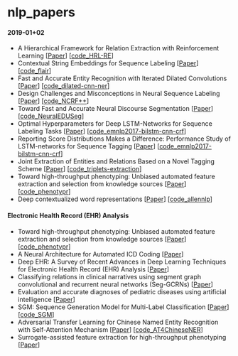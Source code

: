 # nlp_papers

#### 2019-01+02

- A Hierarchical Framework for Relation Extraction with Reinforcement Learning [[Paper](https://export.arxiv.org/pdf/1811.03925)] [[code_HRL-RE](https://github.com/truthless11/HRL-RE)]
- Contextual String Embeddings for Sequence Labeling [[Paper](http://alanakbik.github.io/papers/coling2018.pdf)] [[code_flair](https://github.com/zalandoresearch/flair)]
- Fast and Accurate Entity Recognition with Iterated Dilated Convolutions [[Paper](https://arxiv.org/pdf/1702.02098.pdf)] [[code_dilated-cnn-ner](https://github.com/iesl/dilated-cnn-ner)]
- Design Challenges and Misconceptions in Neural Sequence Labeling [[Paper](http://aclweb.org/anthology/C18-1327)] [[code_NCRF++](https://github.com/jiesutd/NCRFpp)]
- Toward Fast and Accurate Neural Discourse Segmentation [[Paper](http://aclweb.org/anthology/D18-1116)] [[code_NeuralEDUSeg](https://github.com/PKU-TANGENT/NeuralEDUSeg)]
- Optimal Hyperparameters for Deep LSTM-Networks for Sequence Labeling Tasks [[Paper](https://arxiv.org/pdf/1707.06799.pdf)] [[code_emnlp2017-bilstm-cnn-crf](https://github.com/UKPLab/emnlp2017-bilstm-cnn-crf)]
- Reporting Score Distributions Makes a Difference: Performance Study of LSTM-networks for Sequence Tagging [[Paper](https://arxiv.org/pdf/1707.09861.pdf)] [[code_emnlp2017-bilstm-cnn-crf](https://github.com/UKPLab/emnlp2017-bilstm-cnn-crf)]
- Joint Extraction of Entities and Relations Based on a Novel Tagging Scheme [[Paper](http://aclweb.org/anthology/P17-1113)] [[code_triplets-extraction](https://github.com/zsctju/triplets-extraction)]
- Toward high-throughput phenotyping: Unbiased automated feature extraction and selection from knowledge sources [[Paper](https://academic.oup.com/jamia/article/22/5/993/929941)] [[code_phenotypr](https://github.com/borishejblum/phenotypr)]
- Deep contextualized word representations [[Paper](http://www.aclweb.org/anthology/N18-1202)] [[code_allennlp](https://github.com/allenai/allennlp)]

#### Electronic Health Record (EHR) Analysis

- Toward high-throughput phenotyping: Unbiased automated feature extraction and selection from knowledge sources [[Paper](https://academic.oup.com/jamia/article/22/5/993/929941)] [[code_phenotypr](https://github.com/borishejblum/phenotypr)]
- A Neural Architecture for Automated ICD Coding [[Paper](http://aclweb.org/anthology/P18-1098)] 
- Deep EHR: A Survey of Recent Advances in Deep Learning Techniques for Electronic Health Record (EHR) Analysis [[Paper](https://arxiv.org/pdf/1706.03446.pdf)]
- Classifying relations in clinical narratives using segment graph convolutional and recurrent neural networks (Seg-GCRNs) [[Paper](https://academic.oup.com/jamia/article-abstract/26/3/262/5263777)]
- Evaluation and accurate diagnoses of pediatric diseases using artificial intelligence [[Paper](https://www.nature.com/articles/s41591-018-0335-9)]
- SGM: Sequence Generation Model for Multi-Label Classification [[Paper](http://aclweb.org/anthology/C18-1330)] [[code_SGM](https://github.com/lancopku/SGM)] 
- Adversarial Transfer Learning for Chinese Named Entity Recognition with Self-Attention Mechanism [[Paper](http://aclweb.org/anthology/D18-1017)] [[code_AT4ChineseNER](https://github.com/CPF-NLPR/AT4ChineseNER)]
- Surrogate-assisted feature extraction for high-throughput phenotyping [[Paper](https://academic.oup.com/jamia/article/24/e1/e143/2631516)] 
